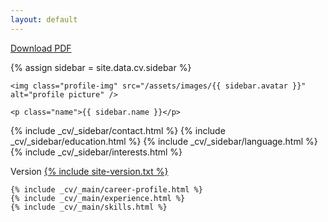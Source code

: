 ```yaml
---
layout: default
---
```


<div class="cv-download-pdf">
  <a href="/assets/cv-julianbusch.pdf">Download PDF</a>
</div>

{% assign sidebar = site.data.cv.sidebar %}
<div class="cv-sidebar-wrapper">

  <div class="profile-container">

    <img class="profile-img" src="/assets/images/{{ sidebar.avatar }}" alt="profile picture" />

    <p class="name">{{ sidebar.name }}</p>

  </div>

  {% include _cv/_sidebar/contact.html %}
  {% include _cv/_sidebar/education.html %}
  {% include _cv/_sidebar/language.html %}
  {% include _cv/_sidebar/interests.html %}

  <div class=" container-block cv-site-version">
      Version <a href="{{ site.data.general.github-tree-url }}/{% include site-version.txt %}">{% include site-version.txt %}</a>
   </div>

</div>


<div class="cv-main-wrapper">

    {% include _cv/_main/career-profile.html %}
    {% include _cv/_main/experience.html %}
    {% include _cv/_main/skills.html %}

</div>
